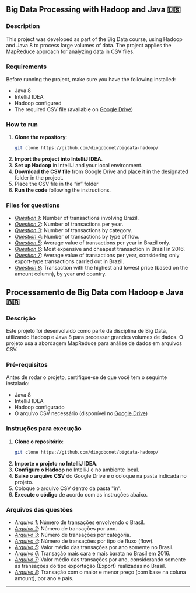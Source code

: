 ## Big Data Processing with Hadoop and Java 🇺🇸

### Description
This project was developed as part of the Big Data course, using Hadoop and Java 8 to process large volumes of data. The project applies the MapReduce approach for analyzing data in CSV files.

### Requirements
Before running the project, make sure you have the following installed:
- Java 8
- IntelliJ IDEA
- Hadoop configured
- The required CSV file (available on [Google Drive](https://drive.google.com/file/d/1N0xJ8YnlsS8BhvtiFc_KrotglyFrelFV/view?usp=sharing))

### How to run
1. **Clone the repository**:
   ```bash
   git clone https://github.com/diogobonet/bigdata-hadoop/
   ```
2. **Import the project into IntelliJ IDEA**.
3. **Set up Hadoop** in IntelliJ and your local environment.
4. **Download the CSV file** from Google Drive and place it in the designated folder in the project.
5. Place the CSV file in the “in” folder
6. **Run the code** following the instructions.

### Files for questions
- *[Question 1](https://github.com/diogobonet/bigdata-hadoop/tree/main/src/questoes/q1)*: Number of transactions involving Brazil.
- *[Question 2](https://github.com/diogobonet/bigdata-hadoop/tree/main/src/questoes/q2)*: Number of transactions per year.
- *[Question 3](https://github.com/diogobonet/bigdata-hadoop/tree/main/src/questoes/q3)*: Number of transactions by category.
- *[Question 4](https://github.com/diogobonet/bigdata-hadoop/tree/main/src/questoes/q4)*: Number of transactions by type of flow.
- *[Question 5](https://github.com/diogobonet/bigdata-hadoop/tree/main/src/questoes/q5)*: Average value of transactions per year in Brazil only.
- *[Question 6](https://github.com/diogobonet/bigdata-hadoop/tree/main/src/questoes/q6)*: Most expensive and cheapest transaction in Brazil in 2016.
- *[Question 7](https://github.com/diogobonet/bigdata-hadoop/tree/main/src/questoes/q7)*: Average value of transactions per year, considering only export-type transactions carried out in Brazil.
- *[Question 8](https://github.com/diogobonet/bigdata-hadoop/tree/main/src/questoes/q8)*: Transaction with the highest and lowest price (based on the amount column), by year and country.

## Processamento de Big Data com Hadoop e Java 🇧🇷

### Descrição
Este projeto foi desenvolvido como parte da disciplina de Big Data, utilizando Hadoop e Java 8 para processar grandes volumes de dados. O projeto usa a abordagem MapReduce para análise de dados em arquivos CSV.

### Pré-requisitos
Antes de rodar o projeto, certifique-se de que você tem o seguinte instalado:
- Java 8
- IntelliJ IDEA
- Hadoop configurado
- O arquivo CSV necessário (disponível no [Google Drive](https://drive.google.com/file/d/1N0xJ8YnlsS8BhvtiFc_KrotglyFrelFV/view?usp=sharing))

### Instruções para execução
1. **Clone o repositório**:
   ```bash
   git clone https://github.com/diogobonet/bigdata-hadoop/
   ```
2. **Importe o projeto no IntelliJ IDEA**.
3. **Configure o Hadoop** no IntelliJ e no ambiente local.
4. **Baixe o arquivo CSV** do Google Drive e o coloque na pasta indicada no projeto.
5. Coloque o arquivo CSV dentro da pasta "in".
6. **Execute o código** de acordo com as instruções abaixo.

### Arquivos das questões
- *[Arquivo 1](https://github.com/diogobonet/bigdata-hadoop/tree/main/src/questoes/q1)*: Número de transações envolvendo o Brasil.
- *[Arquivo 2](https://github.com/diogobonet/bigdata-hadoop/tree/main/src/questoes/q2)*: Número de transações por ano.
- *[Arquivo 3](https://github.com/diogobonet/bigdata-hadoop/tree/main/src/questoes/q3)*: Número de transações por categoria.
- *[Arquivo 4](https://github.com/diogobonet/bigdata-hadoop/tree/main/src/questoes/q4)*: Número de transações por tipo de fluxo (flow).
- *[Arquivo 5](https://github.com/diogobonet/bigdata-hadoop/tree/main/src/questoes/q5)*: Valor médio das transações por ano somente no Brasil.
- *[Arquivo 6](https://github.com/diogobonet/bigdata-hadoop/tree/main/src/questoes/q6)*: Transação mais cara e mais barata no Brasil em 2016.
- *[Arquivo 7](https://github.com/diogobonet/bigdata-hadoop/tree/main/src/questoes/q7)*: Valor médio das transações por ano, considerando somente as transações do tipo exportação (Export) realizadas no Brasil.
- *[Arquivo 8](https://github.com/diogobonet/bigdata-hadoop/tree/main/src/questoes/q8)*: Transação com o maior e menor preço (com base na coluna amount), por ano e país.

---







